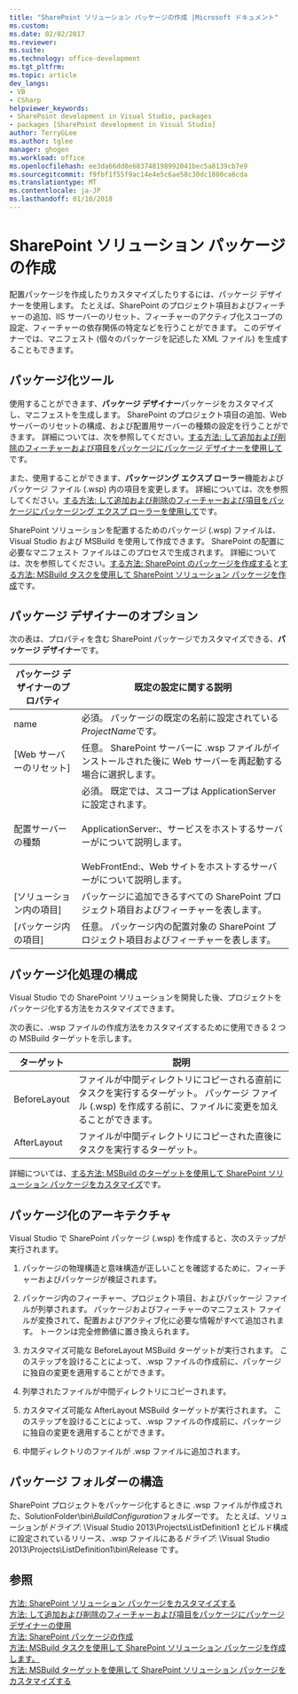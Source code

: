 ```yaml
---
title: "SharePoint ソリューション パッケージの作成 |Microsoft ドキュメント"
ms.custom: 
ms.date: 02/02/2017
ms.reviewer: 
ms.suite: 
ms.technology: office-development
ms.tgt_pltfrm: 
ms.topic: article
dev_langs:
- VB
- CSharp
helpviewer_keywords:
- SharePoint development in Visual Studio, packages
- packages [SharePoint development in Visual Studio]
author: TerryGLee
ms.author: tglee
manager: ghogen
ms.workload: office
ms.openlocfilehash: ee3da66dd8e683748198992041bec5a8139cb7e9
ms.sourcegitcommit: f9fbf1f55f9ac14e4e5c6ae58c30dc1800ca6cda
ms.translationtype: MT
ms.contentlocale: ja-JP
ms.lasthandoff: 01/10/2018
---
```

# <a name="creating-sharepoint-solution-packages"></a>SharePoint ソリューション パッケージの作成
  配置パッケージを作成したりカスタマイズしたりするには、パッケージ デザイナーを使用します。 たとえば、SharePoint のプロジェクト項目およびフィーチャーの追加、IIS サーバーのリセット、フィーチャーのアクティブ化スコープの設定、フィーチャーの依存関係の特定などを行うことができます。 このデザイナーでは、マニフェスト (個々のパッケージを記述した XML ファイル) を生成することもできます。  
  
## <a name="packaging-tools"></a>パッケージ化ツール  
 使用することができます、**パッケージ デザイナー**パッケージをカスタマイズし、マニフェストを生成します。 SharePoint のプロジェクト項目の追加、Web サーバーのリセットの構成、および配置用サーバーの種類の設定を行うことができます。 詳細については、次を参照してください。[する方法: して追加および削除のフィーチャーおよび項目をパッケージにパッケージ デザイナーを使用して](../sharepoint/how-to-add-and-remove-features-and-items-to-a-package-by-using-the-package-designer.md)です。  
  
 また、使用することができます、**パッケージング エクスプ ローラー**機能およびパッケージ ファイル (.wsp) 内の項目を変更します。 詳細については、次を参照してください。[する方法: して追加および削除のフィーチャーおよび項目をパッケージにパッケージング エクスプ ローラーを使用して](../sharepoint/how-to-add-and-remove-features-and-items-to-a-package-by-using-the-packaging-explorer.md)です。  
  
 SharePoint ソリューションを配置するためのパッケージ (.wsp) ファイルは、Visual Studio および MSBuild を使用して作成できます。 SharePoint の配置に必要なマニフェスト ファイルはこのプロセスで生成されます。 詳細については、次を参照してください。[する方法: SharePoint のパッケージを作成する](http://msdn.microsoft.com/en-us/b24be45c-e91d-49bb-afb0-7b265404214b)と[する方法: MSBuild タスクを使用して SharePoint ソリューション パッケージを作成](../sharepoint/how-to-create-a-sharepoint-solution-package-by-using-msbuild-tasks.md)です。  
  
## <a name="package-designer-options"></a>パッケージ デザイナーのオプション  
 次の表は、プロパティを含む SharePoint パッケージでカスタマイズできる、**パッケージ デザイナー**です。  
  
|パッケージ デザイナーのプロパティ|既定の設定に関する説明|  
|-------------------------------|------------------------------------|  
|name|必須。 パッケージの既定の名前に設定されている*ProjectName*です。|  
|[Web サーバーのリセット]|任意。 SharePoint サーバーに .wsp ファイルがインストールされた後に Web サーバーを再起動する場合に選択します。|  
|配置サーバーの種類|必須。 既定では、スコープは ApplicationServer に設定されます。<br /><br /> ApplicationServer:、サービスをホストするサーバーがについて説明します。<br /><br /> WebFrontEnd:、Web サイトをホストするサーバーがについて説明します。|  
|[ソリューション内の項目]|パッケージに追加できるすべての SharePoint プロジェクト項目およびフィーチャーを表します。|  
|[パッケージ内の項目]|任意。 パッケージ内の配置対象の SharePoint プロジェクト項目およびフィーチャーを表します。|  
  
## <a name="configuring-the-packaging-process"></a>パッケージ化処理の構成  
 Visual Studio での SharePoint ソリューションを開発した後、プロジェクトをパッケージ化する方法をカスタマイズできます。  
  
 次の表に、.wsp ファイルの作成方法をカスタマイズするために使用できる 2 つの MSBuild ターゲットを示します。  
  
|ターゲット|説明|  
|------------|-----------------|  
|BeforeLayout|ファイルが中間ディレクトリにコピーされる直前にタスクを実行するターゲット。 パッケージ ファイル (.wsp) を作成する前に、ファイルに変更を加えることができます。|  
|AfterLayout|ファイルが中間ディレクトリにコピーされた直後にタスクを実行するターゲット。|  
  
 詳細については、[する方法: MSBuild のターゲットを使用して SharePoint ソリューション パッケージをカスタマイズ](../sharepoint/how-to-customize-a-sharepoint-solution-package-by-using-msbuild-targets.md)です。  
  
## <a name="packaging-architecture"></a>パッケージ化のアーキテクチャ  
 Visual Studio で SharePoint パッケージ (.wsp) を作成すると、次のステップが実行されます。  
  
1.  パッケージの物理構造と意味構造が正しいことを確認するために、フィーチャーおよびパッケージが検証されます。  
  
2.  パッケージ内のフィーチャー、プロジェクト項目、およびパッケージ ファイルが列挙されます。 パッケージおよびフィーチャーのマニフェスト ファイルが変換されて、配置およびアクティブ化に必要な情報がすべて追加されます。 トークンは完全修飾値に置き換えられます。  
  
3.  カスタマイズ可能な BeforeLayout MSBuild ターゲットが実行されます。 このステップを設けることによって、.wsp ファイルの作成前に、パッケージに独自の変更を適用することができます。  
  
4.  列挙されたファイルが中間ディレクトリにコピーされます。  
  
5.  カスタマイズ可能な AfterLayout MSBuild ターゲットが実行されます。 このステップを設けることによって、.wsp ファイルの作成前に、パッケージに独自の変更を適用することができます。  
  
6.  中間ディレクトリのファイルが .wsp ファイルに追加されます。  
  
## <a name="package-folder-structure"></a>パッケージ フォルダーの構造  
 SharePoint プロジェクトをパッケージ化するときに .wsp ファイルが作成された、SolutionFolder\bin\\*BuildConfiguration*フォルダーです。 たとえば、ソリューションが*ドライブ*: \Visual Studio 2013\Projects\ListDefinition1 とビルド構成に設定されているリリース、.wsp ファイルにある*ドライブ*: \Visual Studio 2013\Projects\ListDefinition1\bin\Release です。  
  
## <a name="see-also"></a>参照  
 [方法: SharePoint ソリューション パッケージをカスタマイズする](../sharepoint/how-to-customize-a-sharepoint-solution-package.md)  
 [方法: して追加および削除のフィーチャーおよび項目をパッケージにパッケージ デザイナーの使用](../sharepoint/how-to-add-and-remove-features-and-items-to-a-package-by-using-the-package-designer.md)   
 [方法: SharePoint パッケージの作成](http://msdn.microsoft.com/en-us/b24be45c-e91d-49bb-afb0-7b265404214b)   
 [方法: MSBuild タスクを使用して SharePoint ソリューション パッケージを作成します。](../sharepoint/how-to-create-a-sharepoint-solution-package-by-using-msbuild-tasks.md)   
 [方法: MSBuild ターゲットを使用して SharePoint ソリューション パッケージをカスタマイズする](../sharepoint/how-to-customize-a-sharepoint-solution-package-by-using-msbuild-targets.md)  
  
  